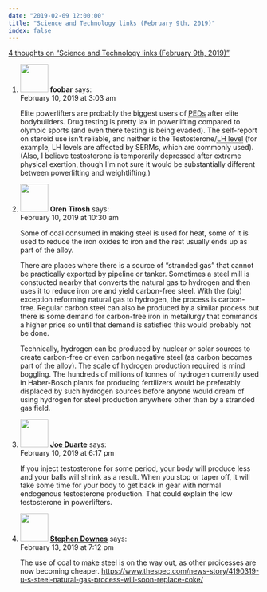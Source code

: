 ```yaml
---
date: "2019-02-09 12:00:00"
title: "Science and Technology links (February 9th, 2019)"
index: false
---
```


[4 thoughts on &ldquo;Science and Technology links (February 9th, 2019)&rdquo;](/lemire/blog/2019/02-09-science-and-technology-links-february-9th-2019)

<ol class="comment-list">
<li id="comment-387485" class="comment even thread-even depth-1">
<div class="comment-author vcard">
<img alt src="https://secure.gravatar.com/avatar/6f5afcdd9ad42c7f78467c29c4327631?s=56&#038;d=mm&#038;r=g" srcset="https://secure.gravatar.com/avatar/6f5afcdd9ad42c7f78467c29c4327631?s=112&#038;d=mm&#038;r=g 2x" class="avatar avatar-56 photo" height="56" width="56" decoding="async" /> <b class="fn">foobar</b> <span class="says">says:</span> </div>
<div class="comment-metadata"><time datetime="2019-02-10T03:03:06+00:00">February 10, 2019 at 3:03 am</time></a> </div>
<div class="comment-content">
<p>Elite powerlifters are probably the biggest users of <abbr title="performance-enhancing drugs">PEDs</abbr> after elite bodybuilders. Drug testing is pretty lax in powerlifting compared to olympic sports (and even there testing is being evaded). The self-report on steroid use isn&#039;t reliable, and neither is the Testosterone/<abbr title="Luteinizing hormone">LH level</abbr> (for example, LH levels are affected by <abbr>SERMs</abbr>, which are commonly used). (Also, I believe testosterone is temporarily depressed after extreme physical exertion, though I&#039;m not sure it would be substantially different between powerlifting and weightlifting.)</p>
</div>
</li>
<li id="comment-387560" class="comment odd alt thread-odd thread-alt depth-1">
<div class="comment-author vcard">
<img alt src="https://secure.gravatar.com/avatar/5e02c014b9ae0d4964d09a998780074f?s=56&#038;d=mm&#038;r=g" srcset="https://secure.gravatar.com/avatar/5e02c014b9ae0d4964d09a998780074f?s=112&#038;d=mm&#038;r=g 2x" class="avatar avatar-56 photo" height="56" width="56" decoding="async" /> <b class="fn">Oren Tirosh</b> <span class="says">says:</span> </div>
<div class="comment-metadata"><time datetime="2019-02-10T10:30:54+00:00">February 10, 2019 at 10:30 am</time></a> </div>
<div class="comment-content">
<p>Some of coal consumed in making steel is used for heat, some of it is used to reduce the iron oxides to iron and the rest usually ends up as part of the alloy.</p>
<p>There are places where there is a source of &ldquo;stranded gas&rdquo; that cannot be practically exported by pipeline or tanker. Sometimes a steel mill is constucted nearby that converts the natural gas to hydrogen and then uses it to reduce iron ore and yield carbon-free steel. With the (big) exception reforming natural gas to hydrogen, the process is carbon-free. Regular carbon steel can also be produced by a similar process but there is some demand for carbon-free iron in metallurgy that commands a higher price so until that demand is satisfied this would probably not be done.</p>
<p>Technically, hydrogen can be produced by nuclear or solar sources to create carbon-free or even carbon negative steel (as carbon becomes part of the alloy). The scale of hydrogen production required is mind boggling. The hundreds of millions of tonnes of hydrogen currently used in Haber-Bosch plants for producing fertilizers would be preferably displaced by such hydrogen sources before anyone would dream of using hydrogen for steel production anywhere other than by a stranded gas field.</p>
</div>
</li>
<li id="comment-387611" class="comment even thread-even depth-1">
<div class="comment-author vcard">
<img alt src="https://secure.gravatar.com/avatar/46a12c8cf24f9d7f8ad7a1ef3ee5a010?s=56&#038;d=mm&#038;r=g" srcset="https://secure.gravatar.com/avatar/46a12c8cf24f9d7f8ad7a1ef3ee5a010?s=112&#038;d=mm&#038;r=g 2x" class="avatar avatar-56 photo" height="56" width="56" loading="lazy" decoding="async" /> <b class="fn"><a href="http://www.joseduarte.com" class="url" rel="ugc external nofollow">Joe Duarte</a></b> <span class="says">says:</span> </div>
<div class="comment-metadata"><time datetime="2019-02-10T18:17:07+00:00">February 10, 2019 at 6:17 pm</time></a> </div>
<div class="comment-content">
<p>If you inject testosterone for some period, your body will produce less and your balls will shrink as a result. When you stop or taper off, it will take some time for your body to get back in gear with normal endogenous testosterone production. That could explain the low testosterone in powerlifters.</p>
</div>
</li>
<li id="comment-388078" class="comment odd alt thread-odd thread-alt depth-1">
<div class="comment-author vcard">
<img alt src="https://secure.gravatar.com/avatar/4611f83b6c5b6360f5f75084e9ee1919?s=56&#038;d=mm&#038;r=g" srcset="https://secure.gravatar.com/avatar/4611f83b6c5b6360f5f75084e9ee1919?s=112&#038;d=mm&#038;r=g 2x" class="avatar avatar-56 photo" height="56" width="56" loading="lazy" decoding="async" /> <b class="fn"><a href="https://www.downes.ca" class="url" rel="ugc external nofollow">Stephen Downes</a></b> <span class="says">says:</span> </div>
<div class="comment-metadata"><time datetime="2019-02-13T19:12:18+00:00">February 13, 2019 at 7:12 pm</time></a> </div>
<div class="comment-content">
<p>The use of coal to make steel is on the way out, as other proicesses are now becoming cheaper. <a href="https://www.thespec.com/news-story/4190319-u-s-steel-natural-gas-process-will-soon-replace-coke/" rel="nofollow ugc">https://www.thespec.com/news-story/4190319-u-s-steel-natural-gas-process-will-soon-replace-coke/</a></p>
</div>
</li>
</ol>
